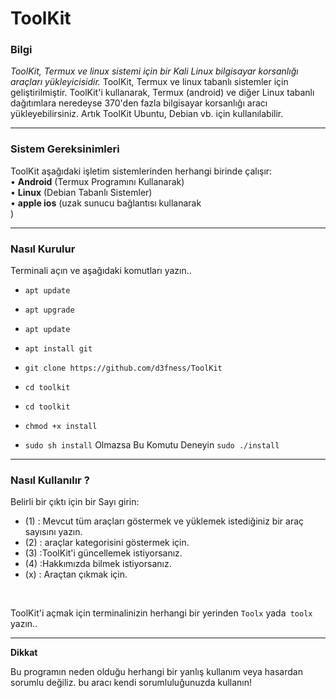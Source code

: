 # ToolKit


### Bilgi

*ToolKit, Termux ve linux sistemi için bir Kali Linux bilgisayar korsanlığı araçları yükleyicisidir.*
ToolKit, Termux ve linux tabanlı sistemler için geliştirilmiştir. ToolKit'i kullanarak, Termux (android) ve diğer Linux tabanlı dağıtımlara neredeyse 370'den fazla bilgisayar korsanlığı aracı yükleyebilirsiniz. Artık ToolKit Ubuntu, Debian vb. için kullanılabilir.

------------------------------------------------------------------------

### Sistem Gereksinimleri

ToolKit aşağıdaki işletim sistemlerinden herhangi birinde çalışır:<br>
• **Android** (Termux Programını Kullanarak) <br>
• **Linux** (Debian Tabanlı Sistemler) <br>
• **apple ios** (uzak sunucu bağlantısı kullanarak <br>)

------------------------------------------------------------------------

### Nasıl Kurulur

Terminali açın ve aşağıdaki komutları yazın..

* `apt update`

* `apt upgrade`

* `apt update`

* `apt install git`

* `git clone https://github.com/d3fness/ToolKit`

* `cd toolkit`

* `cd toolkit`

* `chmod +x install`

* `sudo sh install` Olmazsa Bu Komutu Deneyin `sudo ./install`

------------------------------------------------------------------------

### Nasıl Kullanılır ?

Belirli bir çıktı için bir Sayı girin:
- (1) : Mevcut tüm araçları göstermek ve yüklemek istediğiniz bir araç sayısını yazın.
- (2) : araçlar kategorisini göstermek için.
- (3) :ToolKit'i güncellemek istiyorsanız.
- (4) :Hakkımızda bilmek istiyorsanız.
- (x) : Araçtan çıkmak için.

<br/>

ToolKit'i açmak için terminalinizin herhangi bir yerinden `Toolx` yada` toolx` yazın..

------------------------------------------------------------------------

**Dikkat**

Bu programın neden olduğu herhangi bir yanlış kullanım veya hasardan sorumlu değiliz. bu aracı kendi sorumluluğunuzda kullanın!
